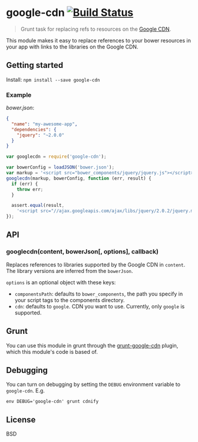 # google-cdn [![Build Status](https://secure.travis-ci.org/passy/google-cdn.png?branch=master)](http://travis-ci.org/passy/google-cdn)

> Grunt task for replacing refs to resources on the [Google CDN](https://developers.google.com/speed/libraries/devguide).

This module makes it easy to replace references to your bower resources in your
app with links to the libraries on the Google CDN.

## Getting started

Install: `npm install --save google-cdn`

### Example

*bower.json*:

```json
{
  "name": "my-awesome-app",
  "dependencies": {
    "jquery": "~2.0.0"
  }
}
```

```javascript
var googlecdn = require('google-cdn');

var bowerConfig = loadJSON('bower.json');
var markup = '<script src="bower_components/jquery/jquery.js"></script>';
googlecdn(markup, bowerConfig, function (err, result) {
  if (err) {
    throw err;
  }

  assert.equal(result,
    '<script src="//ajax.googleapis.com/ajax/libs/jquery/2.0.2/jquery.min.js"></script>');
});
```

## API

### googlecdn(content, bowerJson[, options], callback)

Replaces references to libraries supported by the Google CDN in `content`.
The library versions are inferred from the `bowerJson`.

`options` is an optional object with these keys:

  - `componentsPath`: defaults to `bower_components`, the path you specify in
    your script tags to the components directory.
  - `cdn`: defaults to `google`. CDN you want to use. Currently, only `google`
    is supported.

## Grunt

You can use this module in grunt through the [grunt-google-cdn](https://github.com/btford/grunt-google-cdn)
plugin, which this module's code is based of.

## Debugging

You can turn on debugging by setting the `DEBUG` environment variable to
`google-cdn`. E.g.

`env DEBUG='google-cdn' grunt cdnify`

## License

BSD
